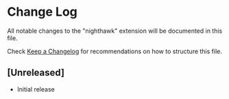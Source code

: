 # Change Log

All notable changes to the "nighthawk" extension will be documented in this file.

Check [Keep a Changelog](http://keepachangelog.com/) for recommendations on how to structure this file.

## [Unreleased]

- Initial release
